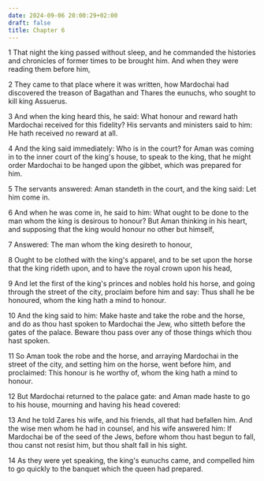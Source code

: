 ```yaml
---
date: 2024-09-06 20:00:29+02:00
draft: false
title: Chapter 6
---
```




1 That night the king passed without sleep, and he commanded the histories and chronicles of former times to be brought him. And when they were reading them before him,

2 They came to that place where it was written, how Mardochai had discovered the treason of Bagathan and Thares the eunuchs, who sought to kill king Assuerus.

3 And when the king heard this, he said: What honour and reward hath Mardochai received for this fidelity? His servants and ministers said to him: He hath received no reward at all.

4 And the king said immediately: Who is in the court? for Aman was coming in to the inner court of the king's house, to speak to the king, that he might order Mardochai to be hanged upon the gibbet, which was prepared for him.

5 The servants answered: Aman standeth in the court, and the king said: Let him come in.

6 And when he was come in, he said to him: What ought to be done to the man whom the king is desirous to honour? But Aman thinking in his heart, and supposing that the king would honour no other but himself,

7 Answered: The man whom the king desireth to honour,

8 Ought to be clothed with the king's apparel, and to be set upon the horse that the king rideth upon, and to have the royal crown upon his head,

9 And let the first of the king's princes and nobles hold his horse, and going through the street of the city, proclaim before him and say: Thus shall he be honoured, whom the king hath a mind to honour.

10 And the king said to him: Make haste and take the robe and the horse, and do as thou hast spoken to Mardochai the Jew, who sitteth before the gates of the palace. Beware thou pass over any of those things which thou hast spoken.

11 So Aman took the robe and the horse, and arraying Mardochai in the street of the city, and setting him on the horse, went before him, and proclaimed: This honour is he worthy of, whom the king hath a mind to honour.

12 But Mardochai returned to the palace gate: and Aman made haste to go to his house, mourning and having his head covered:

13 And he told Zares his wife, and his friends, all that had befallen him. And the wise men whom he had in counsel, and his wife answered him: If Mardochai be of the seed of the Jews, before whom thou hast begun to fall, thou canst not resist him, but thou shalt fall in his sight.

14 As they were yet speaking, the king's eunuchs came, and compelled him to go quickly to the banquet which the queen had prepared.

